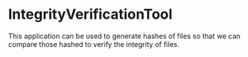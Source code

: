 # IntegrityVerificationTool
This application can be used to generate hashes of files so that we can compare those hashed to verify the integrity of files.

